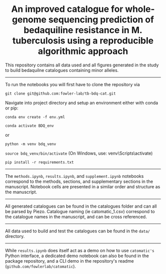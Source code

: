 <div align="center">

# An improved catalogue for whole-genome sequencing prediction of bedaquiline resistance in M. tuberculosis using a reproducible algorithmic approach

</div>

This repository contains all data used and all figures generated in the study to build bedaquilne catalogues containing minor alleles.

---

To run the notebooks you will first have to clone the repository via

`git clone git@github.com:fowler-lab/tb-bdq-cat.git`

Navigate into project directory and setup an environment either with conda or pip:

`conda env create -f env.yml`

`conda activate BDQ_env`

or

`python -m venv bdq_venv`

`source bdq_venv/bin/activate` (On Windows, use: venv\Scripts\activate)

`pip install -r requirements.txt`

---

The `methods.ipynb`, `results.ipynb`, and `supplement.ipynb` notebooks correspond to the methods, sections, and supplementary sections in the manuscript. Notebook cells are presented in a similar order and structure as the manuscript.

---

All generated catalogues can be found in the catalogues folder and can all be parsed by Piezo. Catalogue naming (ie catomatic_1.csv) correspond to the catalogue names in the manuscript, and can be cross referenced.

---

All data used to build and test the catalogues can be found in the `data/` directory.

---

While `results.ipynb` does itself act as a demo on how to use `catomatic's` Python interface, a dedicated demo notebook can also be found in the package repository, and a CLI demo in the repository's readme (`github.com/fowlerlab/catomatic`).
